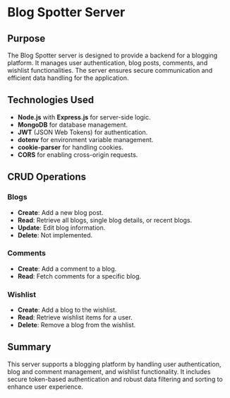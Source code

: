 # Blog Spotter Server

## Purpose
The Blog Spotter server is designed to provide a backend for a blogging platform. It manages user authentication, blog posts, comments, and wishlist functionalities. The server ensures secure communication and efficient data handling for the application.

## Technologies Used
- **Node.js** with **Express.js** for server-side logic.
- **MongoDB** for database management.
- **JWT** (JSON Web Tokens) for authentication.
- **dotenv** for environment variable management.
- **cookie-parser** for handling cookies.
- **CORS** for enabling cross-origin requests.

## CRUD Operations
### Blogs
- **Create**: Add a new blog post.
- **Read**: Retrieve all blogs, single blog details, or recent blogs.
- **Update**: Edit blog information.
- **Delete**: Not implemented.

### Comments
- **Create**: Add a comment to a blog.
- **Read**: Fetch comments for a specific blog.

### Wishlist
- **Create**: Add a blog to the wishlist.
- **Read**: Retrieve wishlist items for a user.
- **Delete**: Remove a blog from the wishlist.

## Summary
This server supports a blogging platform by handling user authentication, blog and comment management, and wishlist functionality. It includes secure token-based authentication and robust data filtering and sorting to enhance user experience.
